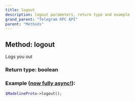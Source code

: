```yaml
---
title: logout
description: logout parameters, return type and example
grand_parent: "Telegram RPC API"
parent: "Methods"
---
```

## Method: logout  

Logs you out


### Return type: boolean

### Example ([now fully async!](https://docs.madelineproto.xyz/docs/ASYNC.html)):


```php
$MadelineProto->logout();
```

